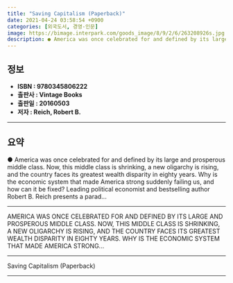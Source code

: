 ```yaml
---
title: "Saving Capitalism (Paperback)"
date: 2021-04-24 03:58:54 +0900
categories: [외국도서, 경영-인문]
image: https://bimage.interpark.com/goods_image/8/9/2/6/263208926s.jpg
description: ● America was once celebrated for and defined by its large and prosperous middle class. Now, this middle class is shrinking, a new oligarchy is rising, and the
---
```


## **정보**

- **ISBN : 9780345806222**
- **출판사 : Vintage Books**
- **출판일 : 20160503**
- **저자 : Reich, Robert B.**

------



## **요약**

●  America was once celebrated for and defined by its large and prosperous middle class. Now, this middle class is shrinking, a new oligarchy is rising, and the country faces its greatest wealth disparity in eighty years. Why is the economic system that made America strong suddenly failing us, and how can it be fixed? Leading political economist and bestselling author Robert B. Reich presents a parad...

------

AMERICA WAS ONCE CELEBRATED FOR AND DEFINED BY ITS LARGE AND PROSPEROUS MIDDLE CLASS. NOW, THIS MIDDLE CLASS IS SHRINKING, A NEW OLIGARCHY IS RISING, AND THE COUNTRY FACES ITS GREATEST WEALTH DISPARITY IN EIGHTY YEARS. WHY IS THE ECONOMIC SYSTEM THAT MADE AMERICA STRONG... 

------


Saving Capitalism (Paperback) 

------


